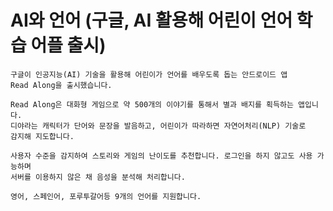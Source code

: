 # AI와 언어 (구글, AI 활용해 어린이 언어 학습 어플 출시)
    구글이 인공지능(AI) 기술을 활용해 어린이가 언어를 배우도록 돕는 안드로이드 앱
    Read Along을 출시했습니다.
    
    Read Along은 대화형 게임으로 약 500개의 이야기를 통해서 별과 배지를 획득하는 앱입니다.
    디야라는 캐릭터가 단어와 문장을 발음하고, 어린이가 따라하면 자연어처리(NLP) 기술로
    감지해 지도합니다.
    
    사용자 수준을 감지하여 스토리와 게임의 난이도를 추천합니다. 로그인을 하지 않고도 사용 가능하며
    서버를 이용하지 않은 채 음성을 분석해 처리합니다.
    
    영어, 스페인어, 포루투갈어등 9개의 언어를 지원합니다.
    
